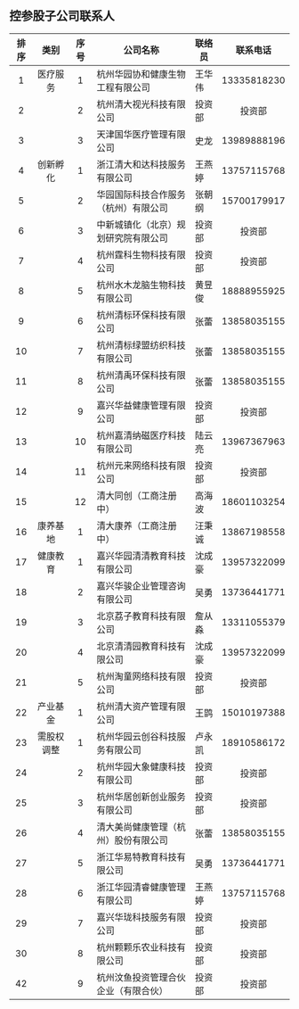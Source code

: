 ## 控参股子公司联系人

|排序|类别|序号|公司名称|联络员|联系电话|
|:--:|:---:|:--:|----|----|:---:|
|1|医疗服务|1|杭州华园协和健康生物工程有限公司|王华伟|13335818230|
|2||2|杭州清大视光科技有限公司|投资部|投资部|
|3||3|天津国华医疗管理有限公司|史龙|13989888196|
|4|创新孵化|1|浙江清大和达科技服务有限公司|王燕婷|13757115768|
|5||2|华园国际科技合作服务（杭州）有限公司|张朝纲|15700179917|
|6||3|中新城镇化（北京）规划研究院有限公司|投资部|投资部|
|7||4|杭州霆科生物科技有限公司|投资部|投资部|
|8||5|杭州水木龙脑生物科技有限公司|黄昱俊|18888955925|
|9||6|杭州清标环保科技有限公司|张蕾|13858035155|
|10||7|杭州清标绿盟纺织科技有限公司|张蕾|13858035155|
|11||8|杭州清禹环保科技有限公司|张蕾|13858035155|
|12||9|嘉兴华益健康管理有限公司|投资部|投资部|
|13||10|杭州嘉清纳磁医疗科技有限公司|陆云亮|13967367963|
|14||11|杭州元来网络科技有限公司|投资部|投资部|
|15||12|清大同创（工商注册中）|高海波|18601103254|
|16|康养基地|1|清大康养（工商注册中）|汪秉诚|13867198558|
|17|健康教育|1|嘉兴华园清清教育科技有限公司|沈成豪|13957322099|
|18||2|嘉兴华骏企业管理咨询有限公司|吴勇|13736441771|
|19||3|北京荔子教育科技有限公司|詹从淼|13311055379|
|20||4|北京清清园教育科技有限公司|沈成豪|13957322099|
|21||5|杭州淘童网络科技有限公司|投资部|投资部|
|22|产业基金|1|杭州清大资产管理有限公司|王鹍|15010197388|
|23|需股权调整|1|杭州华园云创谷科技服务有限公司|卢永凯|18910586172|
|24||2|杭州华园大象健康科技有限公司|投资部|投资部|
|25||3|杭州华居创新创业服务有限公司|投资部|投资部|
|26||4|清大美尚健康管理（杭州）股份有限公司|张蕾|13858035155|
|27||5|浙江华易特教育科技有限公司|吴勇|13736441771|
|28||6|浙江华园清睿健康管理有限公司|王燕婷|13757115768|
|29||7|嘉兴华珑科技服务有限公司|投资部|投资部|
|30||8|杭州颗颗乐农业科技有限公司|投资部|投资部|
|42||9|杭州汶鱼投资管理合伙企业（有限合伙）|投资部|投资部|
